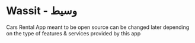 # Wassit - وسيط
Cars Rental App
meant to be open source can be changed later depending on the type of features & services provided by this app 


